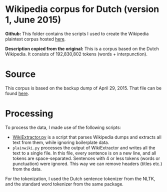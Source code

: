 # Wikipedia corpus for Dutch (version 1, June 2015)

**Github:**
This folder contains the scripts I used to create the Wikipedia plaintext corpus
hosted [here](http://kyoto.let.vu.nl/~miltenburg/public_data/wikicorpus/).

**Description copied from the original:**
This is a corpus based on the Dutch Wikipedia. It consists of 192,830,802 tokens
(words + interpunction).

# Source
This corpus is based on the backup dump of April 29, 2015. That file can be found [here](http://dumps.wikimedia.org/nlwiki/20150429/nlwiki-20150429-pages-meta-current1.xml.bz2).

# Processing
To process the data, I made use of the following scripts:

- [WikiExtractor.py](http://medialab.di.unipi.it/wiki/Wikipedia_Extractor) is a script that parses Wikipedia dumps and extracts all text from them, while ignoring boilerplate data.
- `plainwiki.py` processes the output of WikiExtractor and writes all the text to a single file. In this file, every sentence is on a new line, and all tokens are space-separated.
    Sentences with 4 or less tokens (words or punctuation) were ignored. This way we can remove headers (titles etc.) from the data.

For the tokenization, I used the Dutch sentence tokenizer from the NLTK, and the standard word tokenizer from the same package.
